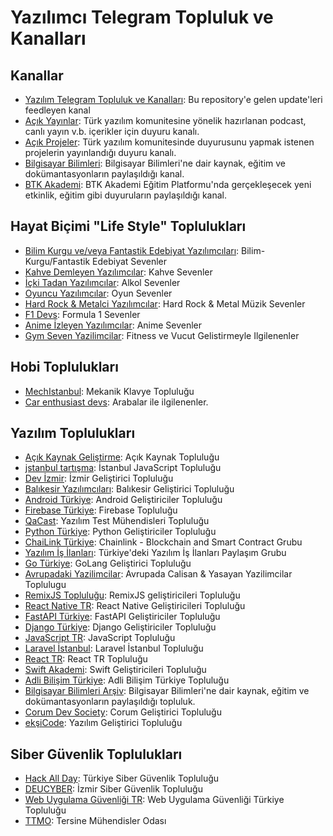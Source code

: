 # Yazılımcı Telegram Topluluk ve Kanalları

## Kanallar

- [Yazılım Telegram Topluluk ve Kanalları](https://t.me/ytt_notify): Bu repository'e gelen update'leri feedleyen kanal
- [Açık Yayınlar](https://t.me/acikyayin): Türk yazılım komunitesine yönelik hazırlanan podcast, canlı yayın v.b. içerikler için duyuru kanalı.
- [Açık Projeler](https://t.me/acikproje): Türk yazılım komunitesinde duyurusunu yapmak istenen projelerin yayınlandığı duyuru kanalı.
- [Bilgisayar Bilimleri](https://t.me/computersciencelab): Bilgisayar Bilimleri'ne dair kaynak, eğitim ve dokümantasyonların paylaşıldığı kanal.
- [BTK Akademi](https://t.me/BTKAkademiKurumsal): BTK Akademi Eğitim Platformu'nda gerçekleşecek yeni etkinlik, eğitim gibi duyuruların paylaşıldığı kanal.



## Hayat Biçimi "Life Style" Toplulukları

- [Bilim Kurgu ve/veya Fantastik Edebiyat Yazılımcıları](https://t.me/bilimkurguyazilim): Bilim-Kurgu/Fantastik Edebiyat Sevenler
- [Kahve Demleyen Yazılımcılar](https://t.me/kahveciyazilimcilar): Kahve Sevenler
- [İçki Tadan Yazılımcılar](https://t.me/ickiyazilim): Alkol Sevenler
- [Oyuncu Yazılımcılar](https://t.me/oyunyazilim): Oyun Sevenler
- [Hard Rock & Metalci Yazılımcılar](https://t.me/joinchat/N8l4vy7jdDRhZjQ8): Hard Rock & Metal Müzik Sevenler
- [F1 Devs](https://t.me/joinchat/g6H_CIcjNe8xNzk0): Formula 1 Sevenler
- [Anime İzleyen Yazılımcılar](https://t.me/anime_devel): Anime Sevenler
- [Gym Seven Yazilimcilar](https://t.me/+30Y0wobsgolmYmU0): Fitness ve Vucut Gelistirmeyle Ilgilenenler



## Hobi Toplulukları

- [MechIstanbul](https://t.me/mechistanbul): Mekanik Klavye Topluluğu
- [Car enthusiast devs](https://t.me/+xU-UOaFbB6JhN2Jk): Arabalar ile ilgilenenler.



## Yazılım Toplulukları

- [Açık Kaynak Geliştirme](https://t.me/acikkaynak): Açık Kaynak Topluluğu
- [jstanbul tartışma](https://t.me/jstanbulGroup): İstanbul JavaScript Topluluğu
- [Dev İzmir](https://t.me/devizmir): İzmir Geliştirici Topluluğu
- [Balıkesir Yazılımcıları](https://t.me/+L-56tXetd34yYTdk): Balıkesir Geliştirici Topluluğu 
- [Android Türkiye](https://t.me/androidturkey): Android Geliştiriciler Topluluğu
- [Firebase Türkiye](https://t.me/firebasetr): Firebase Topluluğu
- [QaCast](https://t.me/joinchat/KG3RmhohFlyjFtfL6G-L-g): Yazılım Test Mühendisleri Topluluğu
- [Python Türkiye](https://t.me/python_tr): Python Geliştiriciler Topluluğu
- [ChaiLink Türkiye](https://t.me/ChainLinkTR): Chainlink - Blockchain and Smart Contract Grubu
- [Yazılım İş İlanları](https://t.me/yazilimisilanlarigrubu): Türkiye'deki Yazılım İş İlanları Paylaşım Grubu
- [Go Türkiye](https://t.me/golangturkiye): GoLang Geliştirici Topluluğu
- [Avrupadaki Yazilimcilar](https://t.me/+5sp0h9uJ-wNhNmI0): Avrupada Calisan & Yasayan Yazilimcilar Toplulugu
- [RemixJS Topluluğu](https://t.me/+iWXQtKBmgDA1N2Q0): RemixJS geliştiricileri Topluluğu
- [React Native TR](https://t.me/+vCc5FfyDe3U2YmI0): React Native Geliştiricileri Topluluğu
- [FastAPI Türkiye](https://t.me/fastapi_turkey): FastAPI Geliştiriciler Topluluğu
- [Django Türkiye](https://t.me/django_turkey): Django Geliştiriciler Topluluğu
- [JavaScript TR](https://t.me/JavaScriptTR): JavaScript Topluluğu
- [Laravel İstanbul](https://t.me/laravelistanbul): Laravel İstanbul Topluluğu
- [React TR](https://t.me/ReactTR): React TR Topluluğu
- [Swift Akademi](https://t.me/swiftakademi): Swift Geliştiricileri Topluluğu
- [Adli Bilişim Türkiye](https://t.me/AdliBilisimTurkiye): Adli Bilişim Türkiye Topluluğu
- [Bilgisayar Bilimleri Arşiv](https://t.me/csarchive): Bilgisayar Bilimleri'ne dair kaynak, eğitim ve dokümantasyonların paylaşıldığı topluluk.
- [Corum Dev Society](https://t.me/+ors5ZAw6qGc4Y2Ix): Corum Geliştirici Topluluğu
- [ekşiCode](https://www.eksicode.org/telegram-gruplari): Yazılım Geliştirici Topluluğu



## Siber Güvenlik Toplulukları

- [Hack All Day](https://t.me/hackallday): Türkiye Siber Güvenlik Topluluğu
- [DEUCYBER](https://t.me/deucyber): İzmir Siber Güvenlik Topluluğu
- [Web Uygulama Güvenliği TR](https://t.me/WebUygulamaGuvenligiTurkiye): Web Uygulama Güvenliği Türkiye Topluluğu
- [TTMO](https://t.me/ttmo_O): Tersine Mühendisler Odası